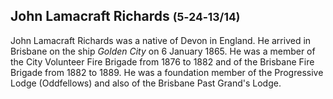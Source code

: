 ## John Lamacraft Richards <small>(5‑24‑13/14)</small>

John Lamacraft Richards was a native of Devon in England. He arrived in Brisbane on the ship *Golden City* on 6 January 1865. He was a member of the City Volunteer Fire Brigade from 1876 to 1882 and of the Brisbane Fire Brigade from 1882 to 1889. He was a foundation member of the Progressive Lodge (Oddfellows) and also of the Brisbane Past Grand's Lodge.
